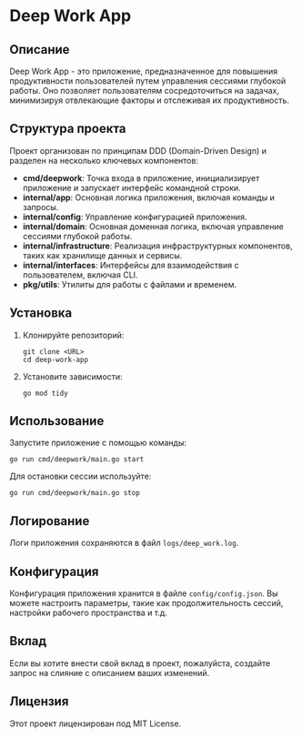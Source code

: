 # Deep Work App

## Описание
Deep Work App - это приложение, предназначенное для повышения продуктивности пользователей путем управления сессиями глубокой работы. Оно позволяет пользователям сосредоточиться на задачах, минимизируя отвлекающие факторы и отслеживая их продуктивность.

## Структура проекта
Проект организован по принципам DDD (Domain-Driven Design) и разделен на несколько ключевых компонентов:

- **cmd/deepwork**: Точка входа в приложение, инициализирует приложение и запускает интерфейс командной строки.
- **internal/app**: Основная логика приложения, включая команды и запросы.
- **internal/config**: Управление конфигурацией приложения.
- **internal/domain**: Основная доменная логика, включая управление сессиями глубокой работы.
- **internal/infrastructure**: Реализация инфраструктурных компонентов, таких как хранилище данных и сервисы.
- **internal/interfaces**: Интерфейсы для взаимодействия с пользователем, включая CLI.
- **pkg/utils**: Утилиты для работы с файлами и временем.

## Установка
1. Клонируйте репозиторий:
   ```
   git clone <URL>
   cd deep-work-app
   ```

2. Установите зависимости:
   ```
   go mod tidy
   ```

## Использование
Запустите приложение с помощью команды:
```
go run cmd/deepwork/main.go start
```
Для остановки сессии используйте:
```
go run cmd/deepwork/main.go stop
```

## Логирование
Логи приложения сохраняются в файл `logs/deep_work.log`.

## Конфигурация
Конфигурация приложения хранится в файле `config/config.json`. Вы можете настроить параметры, такие как продолжительность сессий, настройки рабочего пространства и т.д.

## Вклад
Если вы хотите внести свой вклад в проект, пожалуйста, создайте запрос на слияние с описанием ваших изменений.

## Лицензия
Этот проект лицензирован под MIT License.
